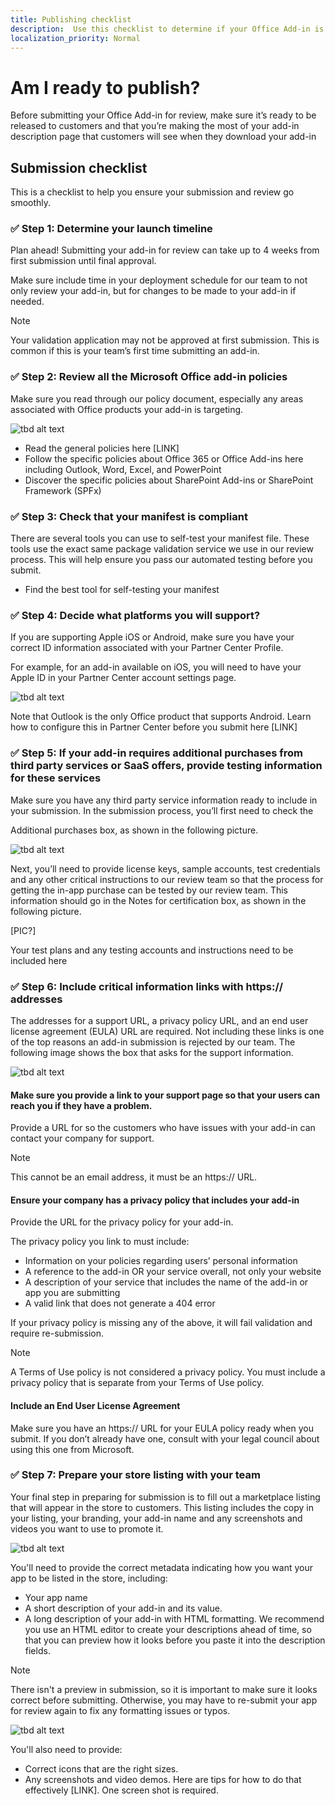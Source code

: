 ```yaml
---
title: Publishing checklist 
description:  Use this checklist to determine if your Office Add-in is ready to be published. 
localization_priority: Normal
---
```


# Am I ready to publish?

Before submitting your Office Add-in for review, make sure it’s ready to be released to customers and that you’re making the most of your add-in description page that customers will see when they download your add-in

## Submission checklist

This is a checklist to help you ensure your submission and review go smoothly.

### ✅ Step 1: Determine your launch timeline

Plan ahead! Submitting your add-in for review can take up to 4 weeks from first submission until final approval.

Make sure include time in your deployment schedule for our team to not only review your add-in, but for changes to be made to your add-in if needed.

>[!NOTE]
> Your validation application may not be approved at first submission. This is common if this is your team’s first time submitting an add-in.

### ✅ Step 2: Review all the Microsoft Office add-in policies

Make sure you read through our policy document, especially any areas associated with Office products your add-in is targeting.

![tbd alt text](./images/new/step-2-name-addin.png)

- Read the general policies here [LINK]
- Follow the specific policies about Office 365 or Office Add-ins here including Outlook, Word, Excel, and PowerPoint
- Discover the specific policies about SharePoint Add-ins or SharePoint Framework (SPFx)

### ✅ Step 3: Check that your manifest is compliant

There are several tools you can use to self-test your manifest file. These tools use the exact same package validation service we use in our review process. This will help ensure you pass our automated testing before you submit. 

- Find the best tool for self-testing your manifest

### ✅ Step 4: Decide what platforms you will  support?

If you are supporting Apple iOS or Android, make sure you have your correct ID information associated with your Partner Center Profile.

For example, for an add-in available on iOS, you will need to have your Apple ID in your Partner Center account settings page.

![tbd alt text](./images/new/step-4-package-validation.png)

Note that Outlook is the only Office product that supports Android. Learn how to configure this in Partner Center before you submit here [LINK]

### ✅ Step 5: If your add-in requires additional purchases from third party services or SaaS offers, provide testing information for these services

Make sure you have any third party service information ready to include in your submission. In the submission process, you’ll first need to check the 

Additional purchases box, as shown in the following picture. 

![tbd alt text](./images/new/step-5-properties-support.png)

Next, you’ll need to provide license keys, sample accounts, test credentials and any other critical instructions to our review team so that the process for getting the in-app purchase can be tested by our review team. This information should go in the Notes for certification box, as shown in the following picture.

[PIC?]

Your test plans and any testing accounts and instructions need to be included here

### ✅ Step 6: Include critical information links with https:// addresses 

The addresses for a support URL, a privacy policy URL, and an end user license agreement (EULA) URL  are required. Not including these links is one of the top reasons an add-in submission is rejected by our team. The following image shows the box that asks for the support information.

![tbd alt text](./images/new/step-6-define-your-languages.png)

#### Make sure you provide a link to your support page so that your users can reach you if they have a problem.

Provide a URL for so the customers who have issues with your add-in can contact your company for support.

> [!NOTE]
> This cannot be an email address, it must be an https:// URL.

#### Ensure your company has a privacy policy that includes your add-in
Provide the URL for the privacy policy for your add-in.

The privacy policy you link to must include:
- Information on your policies regarding users’ personal information
- A reference to the add-in OR your service overall, not only your website
- A description of your service that includes the name of the add-in or app you are submitting
- A valid link that does not generate a 404 error

If your privacy policy is missing any of the above, it will fail validation and require re-submission.

>[!NOTE]
> A Terms of Use policy is not considered a privacy policy. You must include a privacy policy that is separate from your Terms of Use policy. 

#### Include an End User License Agreement
Make sure you have an https:// URL for your EULA policy ready when you submit. If you don’t already have one, consult with your legal council about using this one from Microsoft. 

### ✅ Step 7: Prepare your store listing with your team

Your final step in preparing for submission is to fill out a marketplace listing that will appear in the store to customers. This listing includes the copy in your listing, your branding, your add-in name and any screenshots and videos you want to use to promote it.

![tbd alt text](./images/new/step-7-define-your-store-page.png)

You'll need to provide the correct metadata indicating how you want your app to be listed in the store, including:

- Your app name
- A short description of your add-in and its value.
- A long description of your add-in with HTML formatting. We recommend you use an HTML editor to create your descriptions ahead of time, so that you can preview how it looks before you paste it into the description fields.

>[!NOTE]
> There isn't a preview in submission, so it is important to make sure it looks correct before submitting. Otherwise, you may have to re-submit your app for review again to fix any formatting issues or typos. 

![tbd alt text](./images/new/step-7-marketplace-listing.png)

You'll also need to provide: 
- Correct icons that are the right sizes.
- Any screenshots and video demos. Here are tips for how to do that effectively [LINK]. One screen shot is required.  
